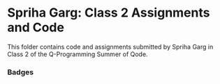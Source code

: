 # Spriha Garg: Class 2 Assignments and Code
This folder contains code and assignments submitted by Spriha Garg in Class 2 of the Q-Programming Summer of Qode.
### Badges